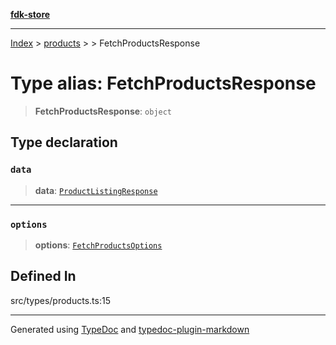 [**fdk-store**](../../../README.md)
***

[Index](../../../API.md) > [products](../../README.md) > [<internal>](../README.md) > FetchProductsResponse

# Type alias: FetchProductsResponse

> **FetchProductsResponse**: `object`

## Type declaration

### `data`

> **data**: [`ProductListingResponse`](type-alias.ProductListingResponse.md)

***

### `options`

> **options**: [`FetchProductsOptions`](type-alias.FetchProductsOptions.md)

## Defined In

src/types/products.ts:15

***
Generated using [TypeDoc](https://typedoc.org/) and [typedoc-plugin-markdown](https://www.npmjs.com/package/typedoc-plugin-markdown)
